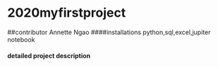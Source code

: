 # 2020myfirstproject
##contributor
Annette Ngao
####installations
python,sql,excel,jupiter notebook
#### detailed project description
